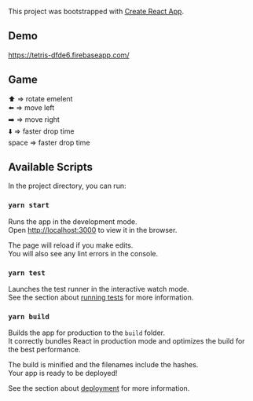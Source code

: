 This project was bootstrapped with [Create React App](https://github.com/facebook/create-react-app).

## Demo

https://tetris-dfde6.firebaseapp.com/

## Game

:arrow_up: => rotate emelent <br />
:arrow_left: => move left <br />
:arrow_right: => move right <br />
:arrow_down: => faster drop time <br />
space => faster drop time <br />

## Available Scripts

In the project directory, you can run:

### `yarn start`

Runs the app in the development mode.<br />
Open [http://localhost:3000](http://localhost:3000) to view it in the browser.

The page will reload if you make edits.<br />
You will also see any lint errors in the console.

### `yarn test`

Launches the test runner in the interactive watch mode.<br />
See the section about [running tests](https://facebook.github.io/create-react-app/docs/running-tests) for more information.

### `yarn build`

Builds the app for production to the `build` folder.<br />
It correctly bundles React in production mode and optimizes the build for the best performance.

The build is minified and the filenames include the hashes.<br />
Your app is ready to be deployed!

See the section about [deployment](https://facebook.github.io/create-react-app/docs/deployment) for more information.
